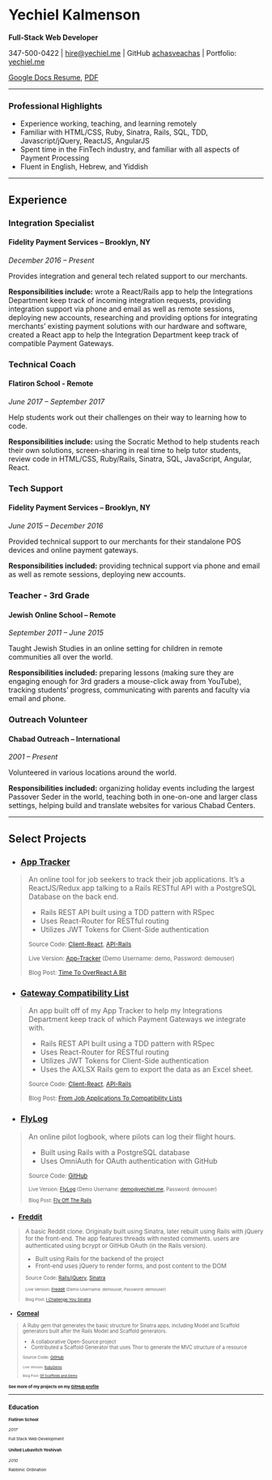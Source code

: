 # Yechiel Kalmenson
**Full-Stack Web Developer**

347-500-0422 | hire@yechiel.me | GitHub [achasveachas](https://github.com/achasveachas) | Portfolio: [yechiel.me](http://yechiel.me)

[Google Docs Resume](https://docs.google.com/presentation/d/1TOUgsnMvl1PLQneb_Kk_r6Pe95-eQcmT5WXbXAQznSM/edit?usp=sharing), [PDF](/Yechiel-Kalmenson-Resume.pdf)

***
### Professional Highlights
* Experience working, teaching, and learning remotely
* Familiar with HTML/CSS, Ruby, Sinatra, Rails, SQL, TDD, Javascript/jQuery, ReactJS, AngularJS
* Spent time in the FinTech industry, and familiar with all aspects of Payment Processing
* Fluent in English, Hebrew, and Yiddish
---
## Experience
### Integration Specialist
#### Fidelity Payment Services – Brooklyn, NY
*December 2016 – Present*

Provides integration and general tech related support to our merchants.

**Responsibilities include:** wrote a React/Rails app to help the Integrations Department keep track of incoming integration requests, providing integration support via phone and email as well as remote sessions, deploying new accounts, researching and providing options for integrating merchants’ existing payment solutions with our hardware and software, created a React app to help the Integration Department keep track of compatible Payment Gateways.

### Technical Coach
#### Flatiron School - Remote
*June 2017 – September 2017*

Help students work out their challenges on their way to learning how to code.

**Responsibilities include:** using the Socratic Method to help students reach their own solutions, screen-sharing in real time to help tutor students, review code in HTML/CSS, Ruby/Rails, Sinatra, SQL, JavaScript, Angular, React.

### Tech Support
#### Fidelity Payment Services – Brooklyn, NY
*June 2015 – December 2016*

Provided technical support to our merchants for their standalone POS devices and online payment gateways.

**Responsibilities included:** providing technical support via phone and email as well as remote sessions, deploying new accounts.


### Teacher - 3rd Grade
#### Jewish Online School – Remote
*September 2011 – June 2015*

Taught Jewish Studies in an online setting for children in remote communities all over the world.

**Responsibilities included:** preparing lessons (making sure they are engaging enough for 3rd graders a mouse-click away from YouTube), tracking students’ progress, communicating with parents and faculty via email and phone.

### Outreach Volunteer
#### Chabad Outreach – International
*2001 – Present*

Volunteered in various locations around the world.

**Responsibilities included:** organizing holiday events including the largest Passover Seder in the world, teaching both in one-on-one and larger class settings, helping build and translate websites for various Chabad Centers.


---
## Select Projects


* ### [App Tracker](https://github.com/achasveachas/app-tracker-react)
> An online tool for job seekers to track their job applications. It’s a ReactJS/Redux app talking to a Rails RESTful API with a PostgreSQL Database on the back end.
> * Rails REST API built using a TDD pattern with RSpec
> * Uses React-Router for RESTful routing
> * Utilizes JWT Tokens for Client-Side authentication
>
> <small>Source Code: [Client-React](https://github.com/achasveachas/app-tracker-react), [API-Rails](https://github.com/achasveachas/app-tracker)</small>
>
> <small>Live Version: [App-Tracker](https://app-tracker-react.herokuapp.com/) (Demo Username: demo, Password: demouser)</small>
>
> <small>Blog Post: [Time To OverReact A Bit](https://blog.yechiel.me/reactjs-app-with-rails-api-4ffb12ba6608)</small>

* ### [Gateway Compatibility List](https://github.com/achasveachas/compatibility-list-client)
> An app built off of my App Tracker to help my Integrations Department keep track of which Payment Gateways we integrate with.
> * Rails REST API built using a TDD pattern with RSpec
> * Uses React-Router for RESTful routing
> * Utilizes JWT Tokens for Client-Side authentication
> * Uses the AXLSX Rails gem to export the data as an Excel sheet.
>
> <small>Source Code: [Client-React](https://github.com/achasveachas/compatibility-list-client), [API-Rails](https://github.com/achasveachas/compatibility-list-api)</small>
>
> <small>Blog Post: [From Job Applications To Compatibility Lists](https://blog.yechiel.me/from-job-applications-to-compatibility-lists-6e6a2068a556)</small>

* ### [FlyLog](https://github.com/achasveachas/flylog)
> An online pilot logbook, where pilots can log their flight hours.
> * Built using Rails with a PostgreSQL database
> * Uses OmniAuth for OAuth authentication with GitHub
>
> <small>Source Code: [GitHub](https://github.com/achasveachas/flylog)
>
> <small>Live Version: [FlyLog](https://flylogger.herokuapp.com/) (Demo Username: demo@yechiel.me, Password: demouser)</small>
>
> <small>Blog Post: [Fly Off The Rails](https://blog.yechiel.me/fly-off-the-rails-78f3e4e82e72)</small>


* ### [Freddit](https://github.com/achasveachas/freddit-jq)
> A basic Reddit clone. Originally built using Sinatra, later rebuilt using Rails with jQuery for the front-end.
The app features threads with nested comments. users are authenticated using bcrypt or GitHub OAuth (in the Rails version).
> * Built using Rails for the backend of the project
> * Front-end uses jQuery to render forms, and post content to the DOM
>
> <small>Source Code: [Rails/jQuery](https://github.com/achasveachas/freddit-jq), [Sinatra](https://github.com/achasveachas/freddit)
>
> <small>Live Version: [Freddit](https://freddit-jq.herokuapp.com/) (Demo Username: demouser, Password: demouser)</small>
>
> <small>Blog Post: [I Challenge You Sinatra](https://blog.yechiel.me/i-challenge-you-sinatra-c6f875e29db7)</small>

* ### [Corneal](https://github.com/thebrianemory/corneal)
> A Ruby gem that generates the basic structure for Sinatra apps, including Model and Scaffold generators built after the Rails Model and Scaffold generators.
> * A collaborative Open-Source project
> * Contributed a Scaffold Generator that uses Thor to generate the MVC structure of a resource
>
> <small>Source Code: [GitHub](https://github.com/thebrianemory/corneal)
>
> <small>Live Version: [RubyGems]( https://rubygems.org/gems/corneal)</small>
>
> <small>Blog Post: [Of Scaffolds and Gems](https://blog.yechiel.me/of-scaffolds-and-gems-140bdbe2e005#.bn1covkp7)</small>

#### See more of my projects on my [GitHub profile](https://github.com/achasveachas)


---
## Education
#### Flatiron School
*2017*

Full Stack Web Development

#### United Lubavitch Yeshivah
*2010*

Rabbinic Ordination
